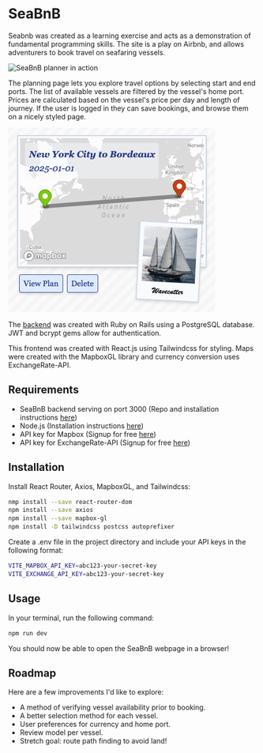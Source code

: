 # SeaBnB

Seabnb was created as a learning exercise and acts as a demonstration of fundamental programming skills. The site is a play on Airbnb, and allows adventurers to book travel on seafaring vessels.

![SeaBnB planner in action](/src/assets/SeaBnBPlanner.gif)

The planning page lets you explore travel options by selecting start and end ports. The list of available vessels are filtered by the vessel's home port. Prices are calculated based on the vessel's price per day and length of journey. If the user is logged in they can save bookings, and browse them on a nicely styled page.

![SeaBnB booked trip example](/src/assets/SeaBnBBooking.png)

The [backend](https://github.com/bmcloutier/seabnb-api) was created with Ruby on Rails using a PostgreSQL database. JWT and bcrypt gems allow for authentication.

This frontend was created with React.js using Tailwindcss for styling. Maps were created with the MapboxGL library and currency conversion uses ExchangeRate-API.

## Requirements

- SeaBnB backend serving on port 3000 (Repo and installation instructions [here](https://github.com/bmcloutier/seabnb-api))
- Node.js (Installation instructions [here](https://nodejs.org/en/learn/getting-started/how-to-install-nodejs))
- API key for Mapbox (Signup for free [here](https://account.mapbox.com/auth/signup/?page=/maps))
- API key for ExchangeRate-API (Signup for free [here](https://app.exchangerate-api.com/sign-up))

## Installation

Install React Router, Axios, MapboxGL, and Tailwindcss:

```bash
nmp install --save react-router-dom
npm install --save axios
npm install --save mapbox-gl
npm install -D tailwindcss postcss autoprefixer
```

Create a .env file in the project directory and include your API keys in the following format:

```bash
VITE_MAPBOX_API_KEY=abc123-your-secret-key
VITE_EXCHANGE_API_KEY=abc123-your-secret-key
```

## Usage

In your terminal, run the following command:

```bash
npm run dev
```

You should now be able to open the SeaBnB webpage in a browser!

## Roadmap

Here are a few improvements I'd like to explore:

- A method of verifying vessel availability prior to booking.
- A better selection method for each vessel.
- User preferences for currency and home port.
- Review model per vessel.
- Stretch goal: route path finding to avoid land!
